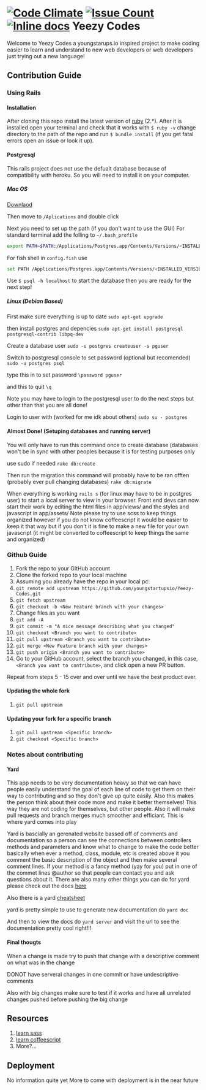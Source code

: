 [![Code Climate](https://codeclimate.com/github/youngstartupsio/Yeezy-Codes/badges/gpa.svg)](https://codeclimate.com/github/youngstartupsio/Yeezy-Codes)
[![Issue Count](https://codeclimate.com/github/youngstartupsio/Yeezy-Codes/badges/issue_count.svg)](https://codeclimate.com/github/youngstartupsio/Yeezy-Codes)
[![Inline docs](http://inch-ci.org/github/youngstartupsio/Yeezy-Codes.svg?branch=master)](http://inch-ci.org/github/youngstartupsio/Yeezy-Codes)
Yeezy Codes
==================
Welcome to Yeezy Codes a youngstarups.io inspired project to make coding easier to learn
and understand to new web developers or web developers just trying out a new language!

## Contribution Guide

### Using Rails
#### Installation
After cloning this repo install the latest version of [ruby](https://www.ruby-lang.org/en/downloads/) (2.*). After it is installed open your terminal and check that it works with `$ ruby -v`
change directory to the path of the repo and run `$ bundle install` (if you get fatal errors open an issue or look it up). 
#### Postgresql
This rails project does not use the defualt database because of compatibility with heroku. So you will need to install it on your computer.
##### Mac OS 
[Downlaod](http://postgresapp.com/)

Then move to `/Aplications` and double click

Next you need to set up the path (if you don't want to use the GUI)
For standard terminal add the folling to `~/.bash_profile`
```sh
export PATH=$PATH:/Applications/Postgres.app/Contents/Versions/<INSTALLED_VERSION>/bin
```
For fish shell in `config.fish` use
```sh
set PATH /Applications/Postgres.app/Contents/Versions/<INSTALLED_VERSION>/bin $PATH
```
Use `$ psql -h localhost` to start the database then you are ready for the next step!

##### Linux (Debian Based)
First make sure everything is up to date
`sudo apt-get upgrade`

then install postgres and depencies
`sudo apt-get install postgresql postgresql-contrib libpq-dev`

Create a database user
`sudo -u postgres createuser -s pguser`

Switch to postgresql console to set password (optional but recomended)
`sudo -u postgres psql`

type this in to set password
`\password pguser`

and this to quit
`\q`

Note you may have to login to the postgresql user to do the next steps but other than that you are all done! 

Login to user with (worked for me idk about others)
`sudo su - postgres`

#### Almost Done! (Setuping databases and running server)

You will only have to run this command once to create database (databases won't be in sync with other peoples because it is for testing purposes only

use sudo if needed
`rake db:create`

Then run the migration this command will probably have to be ran offten (probably ever pull changing databases)
`rake db:migrate`

When everything is working `rails s` (for linux may have to be in postgres user) to start a local server to view in your browser. Front end devs can now start their work by editing the html files in app/views/<controller> and the styles and javascript in app/assets/ Note please try to use scss to keep things organized however if you do not know coffeescript it would be easier to keep it that way but if you don't it is fine to make a new file for your own javascript (it might be converted to coffeescript to keep things the same and organized)

### Github Guide

  1. Fork the repo to your GitHub account
  2. Clone the forked repo to your local machine
  3. Assuming you already have the repo in your local pc:
  4. `git remote add upstream https://github.com/youngstartupsio/Yeezy-Codes.git`
  5. `git fetch upstream`
  6. `git checkout -b <New Feature branch with your changes>`
  7. Change files as you want
  8. `git add -A`
  9. `git commit -m "A nice message describing what you changed"`
  10. `git checkout <Branch you want to contribute>`
  12. `git pull upstream <Branch you want to contribute>`
  13. `git merge <New Feature branch with your changes>`
  14. `git push origin <Branch you want to contribute>`
  15. Go to your GitHub account, select the branch you changed, in this case,
  `<Branch you want to contribute>`, and click open a new PR button.

Repeat from steps 5 - 15 over and over until we have the best product ever.

#### Updating the whole fork

  1. `git pull upstream`

#### Updating your fork for a specific branch

  1. `git pull upstream <Specific branch>`
  2. `git checkout <Specific branch>`

### Notes about contributing
#### Yard
This app needs to be very documentation heavy so that we can have people easily understand the goal of each line of code to get them on their way to contributing and so they don't give up quite easily. Also this makes the person think about their code more and make it better themselves! This way they are not coding for themselves, but other people. Also it will make pull requests and branch merges much smoother and efficiant. This is where yard comes into play

Yard is bascially an gerenated website bassed off of comments and documentation so a person can see the connections between controllers methods and parameters and know what to change to make the code better
basically when ever a method, class, module, etc is created above it you comment the basic description of the object and then make several comment lines. If your method is a fancy method (yay for you) put in one of the commet lines @author <Username or name> so that people can contact you and ask questions about it. There are also many other things you can do for yard please check out the docs [here](http://yardoc.org/guides/index.html)

Also there is a yard [cheatsheet](https://gist.github.com/chetan/1827484)

yard is pretty simple to use to generate new documentation do `yard doc`

And then to view the docs do `yard server` and visit the url to see the documentation pretty cool right!!!

#### Final thougts
When a change is made try to push that change with a descriptive comment on what was in the change

DONOT have serveral changes in one commit or have undescriptive comments

Also with big changes make sure to test if it works and have all unrelated changes pushed before pushing the big change

## Resources
1. [learn sass](http://sass-lang.com/guide)
2. [learn coffeescript](http://coffeescript.org)
3. More?...

## Deployment
No information quite yet 
More to come with deployment is in the near future
